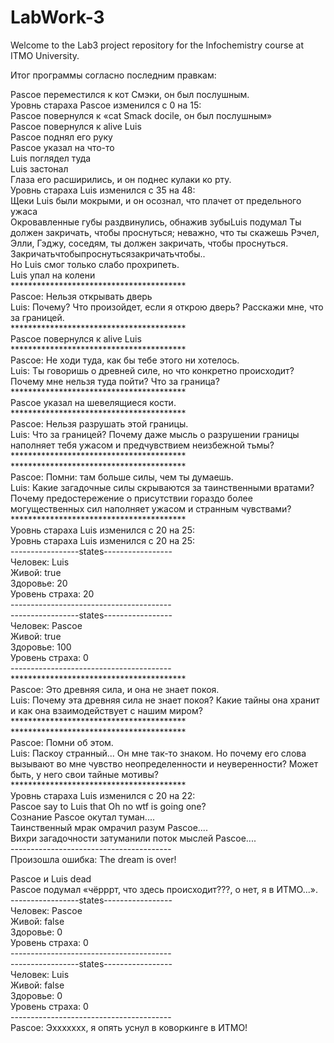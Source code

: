 # LabWork-3
Welcome to the Lab3 project repository for the Infochemistry course at ITMO University.

Итог программы согласно последним правкам:<br />

Pascoe переместился к кот Смэки, он был послушным.<br />
Уровнь стараха Pascoe изменился с 0 на 15: <br />
Pascoe повернулся к «cat Smack  docile, он был послушным»<br />
Pascoe повернулся к alive Luis<br />
Pascoe поднял его руку<br />
Pascoe указал на что-то<br />
Luis поглядел туда<br />
Luis застонал<br />
Глаза его расширились, и он поднес кулаки ко рту.<br />
Уровнь стараха Luis изменился с 35 на 48: <br />
Щеки Luis были мокрыми, и он осознал, что плачет от предельного ужаса<br />
Окровавленные губы раздвинулись, обнажив зубыLuis подумал Ты должен закричать, чтобы проснуться; неважно, что ты скажешь Рэчел, Элли, Гэджу, соседям, ты должен закричать, чтобы проснуться. Закричатьчтобыпроснутьсязакричатьчтобы..<br />
Но Luis смог только слабо прохрипеть.<br />
Luis упал на колени<br />
****************************************<br />
Pascoe: Нельзя открывать дверь<br />
Luis: Почему? Что произойдет, если я открою дверь? Расскажи мне, что за границей.<br />
****************************************<br />
Pascoe повернулся к alive Luis<br />
****************************************<br />
Pascoe: Не ходи туда, как бы тебе этого ни хотелось.<br />
Luis: Ты говоришь о древней силе, но что конкретно происходит? Почему мне нельзя туда пойти? Что за граница?<br />
****************************************<br />
Pascoe указал на шевелящиеся кости.<br />
****************************************<br />
Pascoe: Нельзя разрушать этой границы.<br />
Luis: Что за границей? Почему даже мысль о разрушении границы наполняет тебя ужасом и предчувствием неизбежной тьмы?<br />
****************************************<br />
****************************************<br />
Pascoe: Помни: там больше силы, чем ты думаешь.<br />
Luis: Какие загадочные силы скрываются за таинственными вратами? Почему предостережение о присутствии гораздо более могущественных сил наполняет ужасом и странным чувствами?<br />
****************************************<br />
Уровнь стараха Luis изменился с 20 на 25: <br />
Уровнь стараха Luis изменился с 20 на 25: <br />
-----------------states-----------------<br />
Человек: Luis<br />
Живой: true<br />
Здоровье: 20<br />
Уровень страха: 20<br />
----------------------------------------<br />
-----------------states-----------------<br />
Человек: Pascoe<br />
Живой: true<br />
Здоровье: 100<br />
Уровень страха: 0<br />
----------------------------------------<br />
****************************************<br />
Pascoe: Это древняя сила, и она не знает покоя.<br />
Luis: Почему эта древняя сила не знает покоя? Какие тайны она хранит и как она взаимодействует с нашим миром?<br />
****************************************<br />
****************************************<br />
Pascoe: Помни об этом.<br />
Luis: Паскоу странный... Он мне так-то знаком. Но почему его слова вызывают во мне чувство неопределенности и неуверенности? Может быть, у него свои тайные мотивы?<br />
****************************************<br />
Уровнь стараха Luis изменился с 20 на 22: <br />
Pascoe say to Luis that Oh no wtf is going one?<br />
Сознание Pascoe окутал туман....<br />
Таинственный мрак омрачил разум Pascoe....<br />
Вихри загадочности затуманили поток мыслей Pascoe....<br />
----------------------------------------<br />
Произошла ошибка: The dream is over!<br />

Pascoe и Luis dead<br />
Pascoe подумал «чёрррт, что здесь происходит???, о нет, я в ИТМО...».<br />
-----------------states-----------------<br />
Человек: Pascoe<br />
Живой: false<br />
Здоровье: 0<br />
Уровень страха: 0<br />
----------------------------------------<br />
-----------------states-----------------<br />
Человек: Luis<br />
Живой: false<br />
Здоровье: 0<br />
Уровень страха: 0<br />
----------------------------------------<br />
Pascoe: Эххххххх, я опять уснул в коворкинге в ИТМО!<br />
